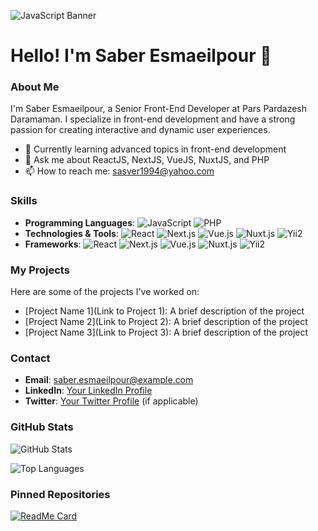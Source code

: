 ![JavaScript Banner](https://www.mwanmobile.com/wp-content/uploads/2022/09/image-7.png)

# Hello! I'm Saber Esmaeilpour 👋

### About Me

I'm Saber Esmaeilpour, a Senior Front-End Developer at Pars Pardazesh Daramaman. I specialize in front-end development and have a strong passion for creating interactive and dynamic user experiences.

- 🌱 Currently learning advanced topics in front-end development
- 💬 Ask me about ReactJS, NextJS, VueJS, NuxtJS, and PHP
- 📫 How to reach me: sasver1994@yahoo.com

### Skills

- **Programming Languages**:
  ![JavaScript](https://img.shields.io/badge/-JavaScript-F7DF1E?style=flat-square&logo=javascript&logoColor=black)
  ![PHP](https://img.shields.io/badge/-PHP-777BB4?style=flat-square&logo=php&logoColor=white)
- **Technologies & Tools**:
  ![React](https://img.shields.io/badge/-React-61DAFB?style=flat-square&logo=react&logoColor=black)
  ![Next.js](https://img.shields.io/badge/-Next.js-000000?style=flat-square&logo=nextdotjs&logoColor=white)
  ![Vue.js](https://img.shields.io/badge/-Vue.js-4FC08D?style=flat-square&logo=vue.js&logoColor=white)
  ![Nuxt.js](https://img.shields.io/badge/-Nuxt.js-00C58E?style=flat-square&logo=nuxt.js&logoColor=white)
  ![Yii2](https://img.shields.io/badge/-Yii2-0087CB?style=flat-square&logo=yii&logoColor=white)
- **Frameworks**:
  ![React](https://img.shields.io/badge/-React-61DAFB?style=flat-square&logo=react&logoColor=black)
  ![Next.js](https://img.shields.io/badge/-Next.js-000000?style=flat-square&logo=nextdotjs&logoColor=white)
  ![Vue.js](https://img.shields.io/badge/-Vue.js-4FC08D?style=flat-square&logo=vue.js&logoColor=white)
  ![Nuxt.js](https://img.shields.io/badge/-Nuxt.js-00C58E?style=flat-square&logo=nuxt.js&logoColor=white)
  ![Yii2](https://img.shields.io/badge/-Yii2-0087CB?style=flat-square&logo=yii&logoColor=white)

### My Projects

Here are some of the projects I've worked on:

- [Project Name 1](Link to Project 1): A brief description of the project
- [Project Name 2](Link to Project 2): A brief description of the project
- [Project Name 3](Link to Project 3): A brief description of the project

### Contact

- **Email**: saber.esmaeilpour@example.com
- **LinkedIn**: [Your LinkedIn Profile](https://linkedin.com/in/yourprofile)
- **Twitter**: [Your Twitter Profile](https://twitter.com/yourprofile) (if applicable)

### GitHub Stats

![GitHub Stats](https://github-readme-stats.vercel.app/api?username=sasver1994&show_icons=true&theme=radical)

![Top Languages](https://github-readme-stats.vercel.app/api/top-langs/?username=sasver1994&layout=compact&theme=radical)

### Pinned Repositories

[![ReadMe Card](https://github-readme-stats.vercel.app/api/pin/?username=sasver1994&repo=RepositoryName)](https://github.com/sasver1994/RepositoryName)
